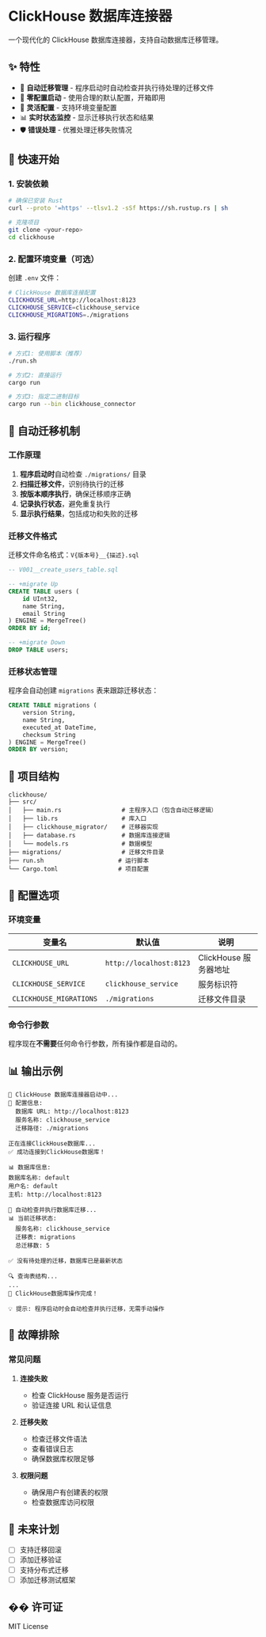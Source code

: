 # ClickHouse 数据库连接器

一个现代化的 ClickHouse 数据库连接器，支持自动数据库迁移管理。

## ✨ 特性

- 🔄 **自动迁移管理** - 程序启动时自动检查并执行待处理的迁移文件
- 🚀 **零配置启动** - 使用合理的默认配置，开箱即用
- 🔧 **灵活配置** - 支持环境变量配置
- 📊 **实时状态监控** - 显示迁移执行状态和结果
- 🛡️ **错误处理** - 优雅处理迁移失败情况

## 🚀 快速开始

### 1. 安装依赖

```bash
# 确保已安装 Rust
curl --proto '=https' --tlsv1.2 -sSf https://sh.rustup.rs | sh

# 克隆项目
git clone <your-repo>
cd clickhouse
```

### 2. 配置环境变量（可选）

创建 `.env` 文件：

```bash
# ClickHouse 数据库连接配置
CLICKHOUSE_URL=http://localhost:8123
CLICKHOUSE_SERVICE=clickhouse_service
CLICKHOUSE_MIGRATIONS=./migrations
```

### 3. 运行程序

```bash
# 方式1: 使用脚本（推荐）
./run.sh

# 方式2: 直接运行
cargo run

# 方式3: 指定二进制目标
cargo run --bin clickhouse_connector
```

## 🔄 自动迁移机制

### 工作原理

1. **程序启动时**自动检查 `./migrations/` 目录
2. **扫描迁移文件**，识别待执行的迁移
3. **按版本顺序执行**，确保迁移顺序正确
4. **记录执行状态**，避免重复执行
5. **显示执行结果**，包括成功和失败的迁移

### 迁移文件格式

迁移文件命名格式：`V{版本号}__{描述}.sql`

```sql
-- V001__create_users_table.sql

-- +migrate Up
CREATE TABLE users (
    id UInt32,
    name String,
    email String
) ENGINE = MergeTree()
ORDER BY id;

-- +migrate Down
DROP TABLE users;
```

### 迁移状态管理

程序会自动创建 `migrations` 表来跟踪迁移状态：

```sql
CREATE TABLE migrations (
    version String,
    name String,
    executed_at DateTime,
    checksum String
) ENGINE = MergeTree()
ORDER BY version;
```

## 📁 项目结构

```
clickhouse/
├── src/
│   ├── main.rs                 # 主程序入口（包含自动迁移逻辑）
│   ├── lib.rs                  # 库入口
│   ├── clickhouse_migrator/    # 迁移器实现
│   ├── database.rs             # 数据库连接逻辑
│   └── models.rs               # 数据模型
├── migrations/                 # 迁移文件目录
├── run.sh                     # 运行脚本
└── Cargo.toml                 # 项目配置
```

## 🔧 配置选项

### 环境变量

| 变量名 | 默认值 | 说明 |
|--------|--------|------|
| `CLICKHOUSE_URL` | `http://localhost:8123` | ClickHouse 服务器地址 |
| `CLICKHOUSE_SERVICE` | `clickhouse_service` | 服务标识符 |
| `CLICKHOUSE_MIGRATIONS` | `./migrations` | 迁移文件目录 |

### 命令行参数

程序现在**不需要**任何命令行参数，所有操作都是自动的。

## 📊 输出示例

```
🚀 ClickHouse 数据库连接器启动中...
🔧 配置信息:
  数据库 URL: http://localhost:8123
  服务名称: clickhouse_service
  迁移路径: ./migrations

正在连接ClickHouse数据库...
✅ 成功连接到ClickHouse数据库！

📊 数据库信息:
数据库名称: default
用户名: default
主机: http://localhost:8123

🚀 自动检查并执行数据库迁移...
📊 当前迁移状态:
  服务名称: clickhouse_service
  迁移表: migrations
  总迁移数: 5

✅ 没有待处理的迁移，数据库已是最新状态

🔍 查询表结构...
...
🎉 ClickHouse数据库操作完成！

💡 提示: 程序启动时会自动检查并执行迁移，无需手动操作
```

## 🚨 故障排除

### 常见问题

1. **连接失败**
   - 检查 ClickHouse 服务是否运行
   - 验证连接 URL 和认证信息

2. **迁移失败**
   - 检查迁移文件语法
   - 查看错误日志
   - 确保数据库权限足够

3. **权限问题**
   - 确保用户有创建表的权限
   - 检查数据库访问权限

## 🔮 未来计划

- [ ] 支持迁移回滚
- [ ] 添加迁移验证
- [ ] 支持分布式迁移
- [ ] 添加迁移测试框架

## �� 许可证

MIT License
